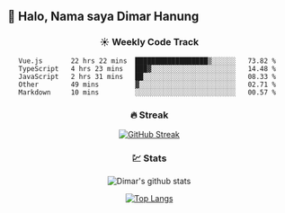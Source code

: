 ## 👋 Halo, Nama saya **Dimar Hanung**

<center>

### :sunny: Weekly Code Track
<!--START_SECTION:waka-->
```text
Vue.js       22 hrs 22 mins  ██████████████████▒░░░░░░   73.82 % 
TypeScript   4 hrs 23 mins   ███▓░░░░░░░░░░░░░░░░░░░░░   14.48 % 
JavaScript   2 hrs 31 mins   ██░░░░░░░░░░░░░░░░░░░░░░░   08.33 % 
Other        49 mins         ▓░░░░░░░░░░░░░░░░░░░░░░░░   02.71 % 
Markdown     10 mins         ░░░░░░░░░░░░░░░░░░░░░░░░░   00.57 % 
```
<!--END_SECTION:waka-->

### :fire: Streak

[![GitHub Streak](http://github-readme-streak-stats.herokuapp.com?user=dimar-hanung)](https://git.io/streak-stats)

### :chart: Stats

![Dimar's github stats](https://github-readme-stats.vercel.app/api?username=dimar-hanung&show_icons=true&theme=vue)

[![Top Langs](https://github-readme-stats.vercel.app/api/top-langs/?username=dimar-hanung)](#)

</center>
